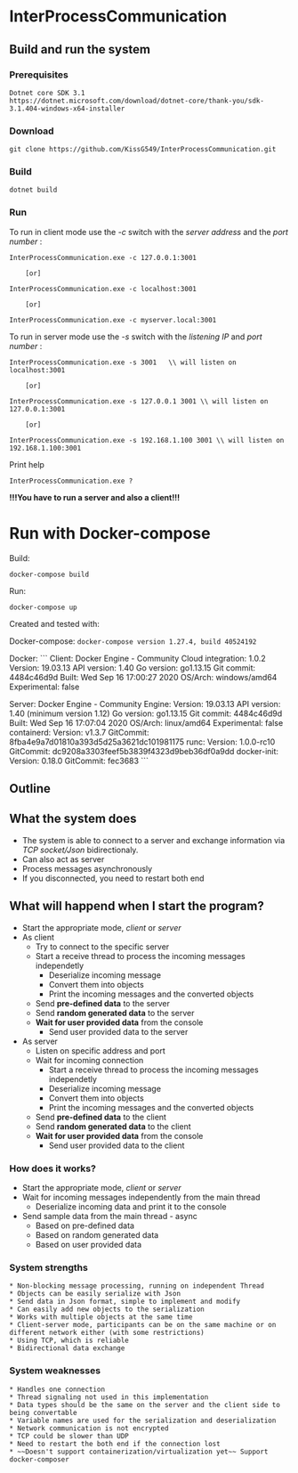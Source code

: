 ﻿# InterProcessCommunication
 
##  Build and run the system

### Prerequisites

    Dotnet core SDK 3.1
    https://dotnet.microsoft.com/download/dotnet-core/thank-you/sdk-3.1.404-windows-x64-installer

### Download

    git clone https://github.com/KissG549/InterProcessCommunication.git

### Build

    dotnet build    

### Run

To run in client mode use the *-c* switch with the *server address* and the *port number* :
    
    InterProcessCommunication.exe -c 127.0.0.1:3001
    
        [or]

    InterProcessCommunication.exe -c localhost:3001
    
        [or]
    
    InterProcessCommunication.exe -c myserver.local:3001
    
To run in server mode use the *-s* switch with the *listening IP* and *port number* :

    InterProcessCommunication.exe -s 3001   \\ will listen on localhost:3001

        [or] 

    InterProcessCommunication.exe -s 127.0.0.1 3001 \\ will listen on 127.0.0.1:3001
    
        [or]

    InterProcessCommunication.exe -s 192.168.1.100 3001 \\ will listen on 192.168.1.100:3001
    
Print help

    InterProcessCommunication.exe ?

**!!!You have to run a server and also a client!!!**

# Run with Docker-compose


Build:
```
docker-compose build
```

Run:
```
docker-compose up
```

Created and tested with:

Docker-compose:
    ```
    docker-compose version 1.27.4, build 40524192
    ```

Docker:
    ```
    Client: Docker Engine - Community
    Cloud integration: 1.0.2
    Version:           19.03.13
    API version:       1.40
    Go version:        go1.13.15
    Git commit:        4484c46d9d
    Built:             Wed Sep 16 17:00:27 2020
    OS/Arch:           windows/amd64
    Experimental:      false

   Server: Docker Engine - Community
    Engine:
     Version:          19.03.13
     API version:      1.40 (minimum version 1.12)
     Go version:       go1.13.15
     Git commit:       4484c46d9d
     Built:            Wed Sep 16 17:07:04 2020
     OS/Arch:          linux/amd64
     Experimental:     false
    containerd:
     Version:          v1.3.7
     GitCommit:        8fba4e9a7d01810a393d5d25a3621dc101981175
    runc:
     Version:          1.0.0-rc10
     GitCommit:        dc9208a3303feef5b3839f4323d9beb36df0a9dd
    docker-init:
     Version:          0.18.0
     GitCommit:        fec3683
        ```

## Outline

## What the system does

 * The system is able to connect to a server and exchange information via *TCP socket/Json* bidirectionaly.
 * Can also act as server
 * Process messages asynchronously
 * If you disconnected, you need to restart both end

## What will happend when I start the program?

 * Start the appropriate mode, *client* or *server*
 * As client
    * Try to connect to the specific server
    * Start a receive thread to process the incoming messages independetly
        * Deserialize incoming message
        * Convert them into objects
        * Print the incoming messages and the converted objects
    * Send **pre-defined data** to the server
    * Send **random generated data** to the server
    * **Wait for user provided data** from the console
        * Send user provided data to the server
 * As server
    * Listen on specific address and port
    * Wait for incoming connection
        * Start a receive thread to process the incoming messages independetly
        * Deserialize incoming message
        * Convert them into objects
        * Print the incoming messages and the converted objects
    * Send **pre-defined data** to the client
    * Send **random generated data** to the client
    * **Wait for user provided data** from the console
        * Send user provided data to the client

### How does it works?

 * Start the appropriate mode, *client* or *server*
 * Wait for incoming messages independently from the main thread
    * Deserialize incoming data and print it to the console
 * Send sample data from the main thread - async
    * Based on pre-defined data
    * Based on random generated data
    * Based on user provided data


### System strengths

    * Non-blocking message processing, running on independent Thread
    * Objects can be easily serialize with Json
    * Send data in Json format, simple to implement and modify
    * Can easily add new objects to the serialization
    * Works with multiple objects at the same time
    * Client-server mode, participants can be on the same machine or on different network either (with some restrictions)
    * Using TCP, which is reliable
    * Bidirectional data exchange

### System weaknesses

    * Handles one connection 
    * Thread signaling not used in this implementation
    * Data types should be the same on the server and the client side to being convertable
    * Variable names are used for the serialization and deserialization
    * Network communication is not encrypted
    * TCP could be slower than UDP
    * Need to restart the both end if the connection lost
    * ~~Doesn't support containerization/virtualization yet~~ Support docker-composer
